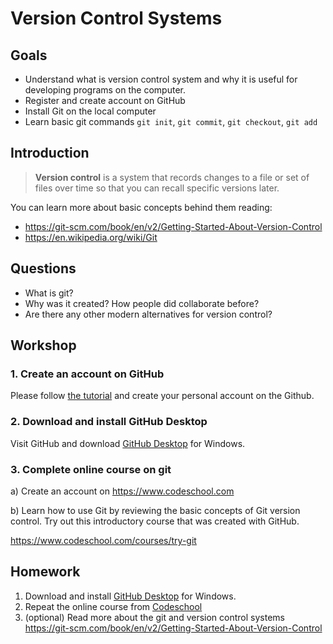 # Version Control Systems

## Goals

* Understand what is version control system and why it is useful for developing programs on the computer.
* Register and create account on GitHub
* Install Git on the local computer
* Learn basic git commands `git init`, `git commit`, `git checkout`, `git add`

## Introduction

> **Version control** is a system that records changes to a file or set of files over time so that you can recall specific versions later.

You can learn more about basic concepts behind them reading:
*  https://git-scm.com/book/en/v2/Getting-Started-About-Version-Control
* https://en.wikipedia.org/wiki/Git

## Questions

- What is git?
- Why was it created? How people did collaborate before?
- Are there any other modern alternatives for version control?

## Workshop

### 1. Create an account on **GitHub**

Please follow [the tutorial](https://raw.githubusercontent.com/LigerLearningCenter/self-study/master/materials/github_sign_up_tutorial.pdf) and create your personal account on the Github.

### 2. Download and install **GitHub Desktop**

Visit GitHub and download [GitHub Desktop](https://desktop.github.com) for Windows.

### 3. Complete online course on **git**

a) Create an account on https://www.codeschool.com

b) Learn how to use Git by reviewing the basic concepts of  Git version control. Try out this introductory course that was created with GitHub.

https://www.codeschool.com/courses/try-git

## Homework

1. Download and install [GitHub Desktop](https://desktop.github.com) for Windows.
2. Repeat the online course from [Codeschool](https://www.codeschool.com/courses/try-git)
3. (optional) Read more about the git and version control systems https://git-scm.com/book/en/v2/Getting-Started-About-Version-Control
